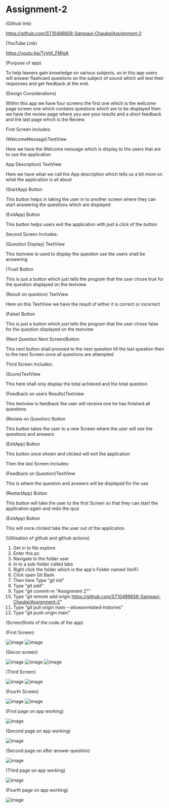 # Assignment-2
(Github link)

https://github.com/ST10486658-Sampaul-Chauke/Assignment-2

(YouTube Link)

https://youtu.be/TyVqf_FMlgA

(Purpose of app)

To help leaners gain knowledge on various subjects, so in this app users will answer flashcard questions on the subject of sound which will test their responses and get feedback at the end.

(Design Considerations)

Within this app we have four screens the first one which is the welcome page screen one which contains questions which are to be displayed then we have the review page where you see your results and a short feedback and the last page which is the Review.

First Screen includes:

(WelcomeMessage)TextView 

Here we have the Welcome message which is display to the users that are to use the application

App Description) TextView 

Here we have what we call the App description which tells us a bit more on what the application is all about

(StartApp) Button 

This button helps in taking the user in to another screen where they can start answering the questions which are displayed

(ExitApp) Button

This button helps users exit the application with just a click of the button

Second Screen Includes:

(Question Display) TextView 

This textview is used to display the question use the users shall be answering

(True) Button

This is just a button which just tells the program that the user chose true for the question displayed on the textview

(Result on question) TextView 

Here on this TextView we have the result of either it is correct or incorrect

(False) Button 

This is just a button which just tells the program that the user chose false for the question displayed on the textview

(Next Question Next Screen)Button

This next button shall proceed to the next question till the last question then to the next Screen once all questions are attempted 

Third Screen Includes:

(Score)TextView

This here shall only display the total achieved and the total question

(Feedback on users Results)Textview

This textview is feedback the user will receive one he has finished all questions

(Review on Question) Button

This button takes the user to a new Screen where the user will see the questions and answers

(ExitApp) Button

This button once shown and clicked will exit the application

Then the last Screen Includes:

(Feedback on Question)TextView

This is where the question and answers will be displayed for the use

(RestartApp) Button

This button will take the user to the first Screen so that they can start the application again and redo the quiz

(ExitApp) Button

This will once clicked take the user out of the application


(Utilisation of github and github actions)

1) Get in to file explore
2) Enter this pc
3) Navigate to the folder user
4) In to a sub-folder called labs
5) Right click the folder which is the app's Folder named VeriFi
6) Click open Git Bash 
7) Then here Type "git init"
8) Type "git add" 
9) Type "git commit-m "Assignment 2"" 
10) Type "git remote add origin https://github.com/ST10486658-Sampaul-Chauke/Assignment-2"
11) Type "git pull origin main --allowunrelated-histories" 
12) Type "git push origin main"

(ScreenShots of the code of the app)

(First Screen)

![image](https://github.com/user-attachments/assets/e6f2afda-e42b-44f6-8602-aede0a3c9f8b)
![image](https://github.com/user-attachments/assets/902a9326-1202-4ecb-ab4e-fb96ed51b453)

(Secon screen)

![image](https://github.com/user-attachments/assets/31e29110-921b-41e0-bbc4-3029fc585b8c)
![image](https://github.com/user-attachments/assets/08b0a65c-de12-440a-b061-993e64bf41a8)
![image](https://github.com/user-attachments/assets/7fad1500-c9dc-4e8d-9b19-98c01a06426f)

(Third Screen)

![image](https://github.com/user-attachments/assets/8465ea5d-3642-486c-9115-f189dabbac62)
![image](https://github.com/user-attachments/assets/8c72990c-e582-410d-85fa-86c42e8df188)

(Fourth Screen)

![image](https://github.com/user-attachments/assets/ef2af76e-9f01-432c-b33b-1419a7e981ad)
![image](https://github.com/user-attachments/assets/f209b5a6-5777-4e81-acbe-7e3f87a7271b)

(First page on app working)

![image](https://github.com/user-attachments/assets/d2c7c2e0-78d3-4c43-a497-d4047c4e705a)

(Second page on app working)

![image](https://github.com/user-attachments/assets/d29d168b-5a94-495f-b143-1bdf3f29bfed)

(Second page on after answer question)

![image](https://github.com/user-attachments/assets/95609ee4-1af4-4f84-9118-d11370524c17)

(Third page on app working)

![image](https://github.com/user-attachments/assets/4f74c743-af7f-4fa7-b88a-9eaedeacbab1)

(Fourth page on app working)

![image](https://github.com/user-attachments/assets/50a1ca66-e1de-4365-83a0-a765ae163baf)


